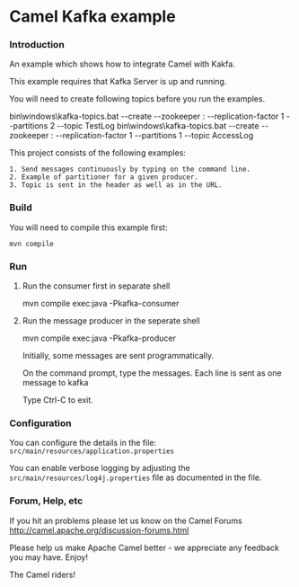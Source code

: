 # Camel Kafka example

### Introduction

An example which shows how to integrate Camel with Kakfa.

This example requires that Kafka Server is up and running.

You will need to create following topics before you run the examples.

bin\windows\kafka-topics.bat --create --zookeeper <zookeeper host ip>:<port> --replication-factor 1 --partitions 2 --topic TestLog
bin\windows\kafka-topics.bat --create --zookeeper <zookeeper host ip>:<port> --replication-factor 1 --partitions 1 --topic AccessLog

This project consists of the following examples:


	1. Send messages continuously by typing on the command line.
	2. Example of partitioner for a given producer.
	3. Topic is sent in the header as well as in the URL.



### Build

You will need to compile this example first:

	mvn compile

### Run

1. Run the consumer first in separate shell 

	mvn compile exec:java -Pkafka-consumer


2. Run the message producer in the seperate shell

	mvn compile exec:java -Pkafka-producer

   Initially, some messages are sent programmatically. 
   
   On the command prompt, type the messages. Each line is sent as one message to kafka
   
   Type Ctrl-C to exit.



### Configuration

You can configure the details in the file:
  `src/main/resources/application.properties`

You can enable verbose logging by adjusting the `src/main/resources/log4j.properties`
  file as documented in the file.


### Forum, Help, etc

If you hit an problems please let us know on the Camel Forums
	<http://camel.apache.org/discussion-forums.html>

Please help us make Apache Camel better - we appreciate any feedback you may
have.  Enjoy!



The Camel riders!
